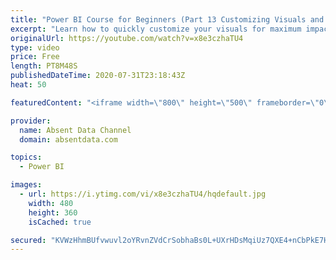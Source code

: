 ```yaml
---
title: "Power BI Course for Beginners (Part 13 Customizing Visuals and Dashboard Structure)"
excerpt: "Learn how to quickly customize your visuals for maximum impact and use visual philosophy to improve your insights."
originalUrl: https://youtube.com/watch?v=x8e3czhaTU4
type: video
price: Free
length: PT8M48S
publishedDateTime: 2020-07-31T23:18:43Z
heat: 50

featuredContent: "<iframe width=\"800\" height=\"500\" frameborder=\"0\" src=\"https://www.youtube.com/embed/x8e3czhaTU4\" allow=\"accelerometer; autoplay; encrypted-media; gyroscope; picture-in-picture\" allowfullscreen></iframe>"

provider:
  name: Absent Data Channel
  domain: absentdata.com

topics:
  - Power BI

images:
  - url: https://i.ytimg.com/vi/x8e3czhaTU4/hqdefault.jpg
    width: 480
    height: 360
    isCached: true

secured: "KVWzHhmBUfvwuvl2oYRvnZVdCrSobhaBs0L+UXrHDsMqiUz7QXE4+nCbPkE7H9pTmg6MGcQhrdz7c4JZGeN+QgDIpePYUjhhdCuAKzT0vErkQcPz13FlhMwzrcX4MUFLusQ48+q2EReRmIAojgKRH2kCu1+H+GnLkFNgWuPHzvKbZYVD80DsPSKvFLO+6F7L/pJQS5JwluyVieD2R9gXrSp9REmh2KoVQfxfgD/4rsnWkQY5JWWv7qPWmwbl5s0aRh2BqivoCd0L/YP23zqevOn4A/cmiE4ktx1jbEiXVcQU0iD9l+R4cmd7Q0Vn0qKlwiQSu1QBxa7MypPK8/bpk7xYkBQ7l9QFtPsXq8nr5tCXhjbGXsC1kNILXFEEXyVF14T/HeQdQ3QdeYgaKVd/lmc1rIZUHDOQ6Y8VfSIPgRo=;HlGcyFQ6CxB+ODyWOYmkbA=="
---
```



